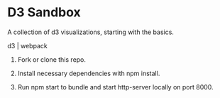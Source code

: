 # D3 Sandbox
A collection of d3 visualizations, starting with the basics.

d3 | webpack

1) Fork or clone this repo.

2) Install necessary dependencies with npm install.

3) Run npm start to bundle and start http-server locally on port 8000.
